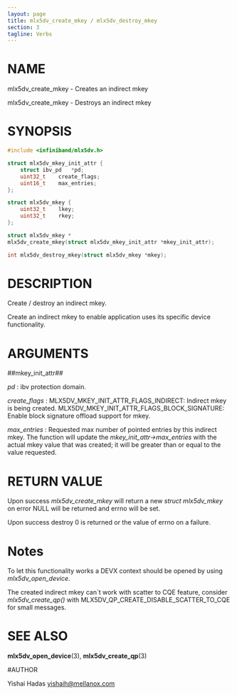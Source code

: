 ```yaml
---
layout: page
title: mlx5dv_create_mkey / mlx5dv_destroy_mkey
section: 3
tagline: Verbs
---
```


# NAME

mlx5dv_create_mkey -  Creates an indirect mkey

mlx5dv_create_mkey -  Destroys an indirect mkey

# SYNOPSIS

```c
#include <infiniband/mlx5dv.h>

struct mlx5dv_mkey_init_attr {
	struct ibv_pd	*pd;
	uint32_t	create_flags;
	uint16_t	max_entries;
};

struct mlx5dv_mkey {
	uint32_t	lkey;
	uint32_t	rkey;
};

struct mlx5dv_mkey *
mlx5dv_create_mkey(struct mlx5dv_mkey_init_attr *mkey_init_attr);

int mlx5dv_destroy_mkey(struct mlx5dv_mkey *mkey);

```

# DESCRIPTION

Create / destroy an indirect mkey.

Create an indirect mkey to enable application uses its specific device functionality.

# ARGUMENTS

##mkey_init_attr##

*pd*
:	ibv protection domain.

*create_flags*
:	MLX5DV_MKEY_INIT_ATTR_FLAGS_INDIRECT:
		Indirect mkey is being created.
	MLX5DV_MKEY_INIT_ATTR_FLAGS_BLOCK_SIGNATURE:
		Enable block signature offload support for mkey.

*max_entries*
:	Requested max number of pointed entries by this indirect mkey.
	The function will update the *mkey_init_attr->max_entries* with the actual mkey value that was created; it will be greater than or equal to the value requested.

# RETURN VALUE

Upon success *mlx5dv_create_mkey* will return a new *struct
mlx5dv_mkey* on error NULL will be returned and errno will be set.

Upon success destroy 0 is returned or the value of errno on a failure.

# Notes

To let this functionality works a DEVX context should be opened by using *mlx5dv_open_device*.

The created indirect mkey can`t work with scatter to CQE feature, consider *mlx5dv_create_qp()* with MLX5DV_QP_CREATE_DISABLE_SCATTER_TO_CQE for small messages.

# SEE ALSO

**mlx5dv_open_device**(3), **mlx5dv_create_qp**(3)

#AUTHOR

Yishai Hadas  <yishaih@mellanox.com>
